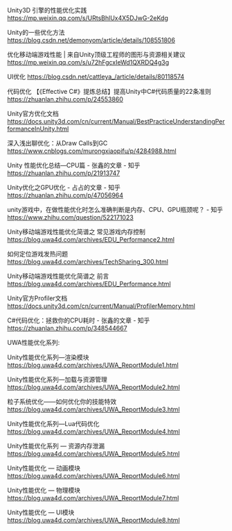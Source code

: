 Unity3D 引擎的性能优化实践
https://mp.weixin.qq.com/s/URtsBhlUx4X5DJwG-2eKdg

Unity的一些优化方法
https://blog.csdn.net/demonyom/article/details/108551806

优化移动端游戏性能 | 来自Unity顶级工程师的图形与资源相关建议
https://mp.weixin.qq.com/s/u72hFgcxIeWd1QXRDQ4g3g

UI优化
https://blog.csdn.net/cattleya_/article/details/80118574

代码优化
【《Effective C#》提炼总结】提高Unity中C#代码质量的22条准则
https://zhuanlan.zhihu.com/p/24553860

Unity官方优化文档
https://docs.unity3d.com/cn/current/Manual/BestPracticeUnderstandingPerformanceInUnity.html

深入浅出聊优化：从Draw Calls到GC
https://www.cnblogs.com/murongxiaopifu/p/4284988.html


Unity 性能优化总结—CPU篇 - 张鑫的文章 - 知乎
https://zhuanlan.zhihu.com/p/21913747

Unity优化之GPU优化 - 占占的文章 - 知乎
https://zhuanlan.zhihu.com/p/47056964

unity游戏中，在做性能优化时怎么准确判断是内存、CPU、GPU瓶颈呢？ - 知乎 
https://www.zhihu.com/question/522171023

Unity移动端游戏性能优化简谱之 常见游戏内存控制 
https://blog.uwa4d.com/archives/EDU_Performance2.html

如何定位游戏发热问题
https://blog.uwa4d.com/archives/TechSharing_300.html

Unity移动端游戏性能优化简谱之 前言
https://blog.uwa4d.com/archives/EDU_Performance.html

Unity官方Profiler文档
https://docs.unity3d.com/cn/current/Manual/ProfilerMemory.html

C#代码优化：拯救你的CPU耗时 - 张鑫的文章 - 知乎
https://zhuanlan.zhihu.com/p/348544667

UWA性能优化系列:

Unity性能优化系列—渲染模块
https://blog.uwa4d.com/archives/UWA_ReportModule1.html

Unity性能优化系列—加载与资源管理
https://blog.uwa4d.com/archives/UWA_ReportModule2.html

粒子系统优化——如何优化你的技能特效
https://blog.uwa4d.com/archives/UWA_ReportModule3.html

Unity性能优化系列—Lua代码优化
https://blog.uwa4d.com/archives/UWA_ReportModule4.html

Unity性能优化系列 — 资源内存泄漏
https://blog.uwa4d.com/archives/UWA_ReportModule5.html

Unity性能优化 — 动画模块
https://blog.uwa4d.com/archives/UWA_ReportModule6.html

Unity性能优化 — 物理模块
https://blog.uwa4d.com/archives/UWA_ReportModule7.html

Unity性能优化 — UI模块
https://blog.uwa4d.com/archives/UWA_ReportModule8.html

